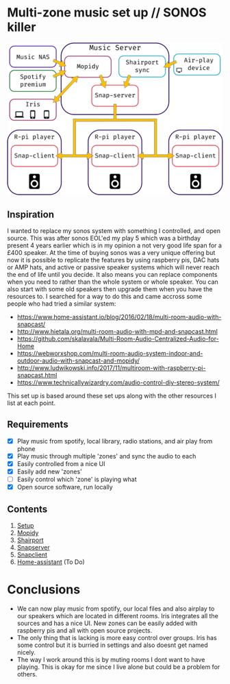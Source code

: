 # Multi-zone music set up // SONOS killer


<img src="./img/multiroommusiclayout.png"
     alt="Set up of music system"/>

## Inspiration

I wanted to replace my sonos system with something I controlled, and open source. This was after sonos EOL'ed my play 5 which was a birthday present 4 years earlier which is in my opinion a not very good life span for a £400 speaker. At the time of buying sonos was a very unique offering but now it is possible to replicate the features by using raspberry pis, DAC hats or AMP hats, and active or passive speaker systems which will never reach the end of life until you decide. It also means you can replace components when you need to rather than the whole system or whole speaker. You can also start with some old speakers then upgrade them when you have the resources to.
I searched for a way to do this and came accross some people who had tried a similar system:

- https://www.home-assistant.io/blog/2016/02/18/multi-room-audio-with-snapcast/
- http://www.hietala.org/multi-room-audio-with-mpd-and-snapcast.html
- https://github.com/skalavala/Multi-Room-Audio-Centralized-Audio-for-Home
- https://webworxshop.com/multi-room-audio-system-indoor-and-outdoor-audio-with-snapcast-and-mopidy/
- http://www.ludwikowski.info/2017/11/multiroom-with-raspberry-pi-snapcast.html
- https://www.technicallywizardry.com/audio-control-diy-stereo-system/

This set up is based around these set ups along with the other resources I list at each point.

## Requirements

- [x] Play music from spotify, local library, radio stations, and air play from phone
- [x] Play music through multiple 'zones' and sync the audio to each
- [x] Easily controlled from a nice UI
- [x] Easily add new 'zones'
- [ ] Easily control which 'zone' is playing what
- [x] Open source software, run locally

## Contents

1. [Setup](https://github.com/asymy/multi-zone-music/blob/master/01_Initial_setup.md)
2. [Mopidy](https://github.com/asymy/multi-zone-music/blob/master/02_Mopidy.md)
3. [Shairport](https://github.com/asymy/multi-zone-music/blob/master/03_Shairport.md)
4. [Snapserver](https://github.com/asymy/multi-zone-music/blob/master/04_Snapserver.md)
5. [Snapclient](https://github.com/asymy/multi-zone-music/blob/master/05_Snapclient.md)
6. [Home-assistant](https://github.com/asymy/multi-zone-music/blob/master/06_Homeassistant.md) (To Do)


# Conclusions

- We can now play music from spotify, our local files and also airplay to our speakers which are located in different rooms. Iris integrates all the sources and has a nice UI. New zones can be easily added with raspberry pis and all with open source projects.
- The only thing that is lacking is more easy control over groups. Iris has some control but it is burried in settings and also doesnt get named nicely.
- The way I work around this is by muting rooms I dont want to have playing. This is okay for me since I live alone but could be a problem for others.